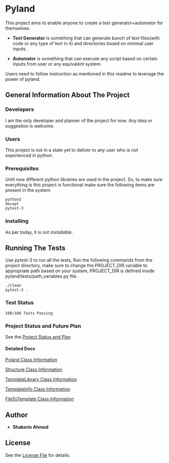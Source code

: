 # Pyland
This project aims to enable anyone to create a text generator+automator for themselves.

* **Text Generator** is something that can generate bunch of text files(with code or any 
type of text in it) and directories based on minimal user inputs.

* **Automator** is something that can execute any script based on certain inputs from
user or any equivalent system.

Users need to follow instruction as mentioned in this readme to leverage the power of pyland.

## General Information About The Project

### Developers
I am the only developer and planner of the project for now. Any idea or suggestion is welcome.

### Users
This project is not in a state yet to deliver to any user who is not experienced in python.

### Prerequisites
Until now different python libraries are used in the project. So, to make sure everything
is this project is functional make sure the following items are present in the system.

```
python3
docopt
pytest-3
```

### Installing

As per today, it is *not installable*.

## Running The Tests

Use pytest-3 to run all the tests,
Run the following commands from the project directory,
make sure to change the PROJECT_DIR variable to appropriate path based on your system,
PROJECT_DIR is defined inside pyland/tests/path_variables.py file.

```
./clean
pytest-3 .
```

### Test Status
```
108/108 Tests Passing
```

### Project Status and Future Plan
See the [Project Status and Plan](https://github.com/shakerin/pyland/blob/master/Project%20Status%20and%20Plan.md)

#### Detailed Docs
[Pyland Class Information](https://github.com/shakerin/pyland/blob/master/ucg/docs/PYLAND.md)

[Structure Class Information](https://github.com/shakerin/pyland/blob/master/ucg/docs/STRUCTURE.md)

[TemplateLibrary Class Information](https://github.com/shakerin/pyland/blob/master/ucg/docs/TEMPLATE_LIBRARY.md)

[TemplateInfo Class Information](https://github.com/shakerin/pyland/blob/master/ucg/docs/TEMPLATE_INFO.md)

[FileToTemplate Class Information](https://github.com/shakerin/pyland/blob/master/ucg/docs/FILE_TO_TEMPLATE.md)




## Author

* **Shakerin Ahmed** 

## License

See the [License File](https://github.com/shakerin/pyland/blob/master/LICENSE) for details.

